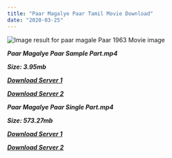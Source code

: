 ```yaml
---
title: "Paar Magalye Paar Tamil Movie Download"
date: "2020-03-25"
---
```


![Image result for paar magale Paar 1963 Movie image](https://movie-upload.appspot.com/images/datastore?id=4602253147111424)

**_Paar Magalye Paar Sample Part.mp4_**

**_Size: 3.95mb_**

**_[Download Server 1](http://b5.wetransfer.vip/files/{cda5df2c15b60541c0c08958a9aa30b512670539b38ddb53042c71b1d10bc2b4}20Actor{cda5df2c15b60541c0c08958a9aa30b512670539b38ddb53042c71b1d10bc2b4}20Hits{cda5df2c15b60541c0c08958a9aa30b512670539b38ddb53042c71b1d10bc2b4}20Collection/Sivaji{cda5df2c15b60541c0c08958a9aa30b512670539b38ddb53042c71b1d10bc2b4}20Movies{cda5df2c15b60541c0c08958a9aa30b512670539b38ddb53042c71b1d10bc2b4}20Collections/Paar{cda5df2c15b60541c0c08958a9aa30b512670539b38ddb53042c71b1d10bc2b4}20Magaley{cda5df2c15b60541c0c08958a9aa30b512670539b38ddb53042c71b1d10bc2b4}20Paar{cda5df2c15b60541c0c08958a9aa30b512670539b38ddb53042c71b1d10bc2b4}20(1963)/Paar{cda5df2c15b60541c0c08958a9aa30b512670539b38ddb53042c71b1d10bc2b4}20Magaley{cda5df2c15b60541c0c08958a9aa30b512670539b38ddb53042c71b1d10bc2b4}20Paar{cda5df2c15b60541c0c08958a9aa30b512670539b38ddb53042c71b1d10bc2b4}20{cda5df2c15b60541c0c08958a9aa30b512670539b38ddb53042c71b1d10bc2b4}20Sample{cda5df2c15b60541c0c08958a9aa30b512670539b38ddb53042c71b1d10bc2b4}20HD.mp4)_**

**_[Download Server 2](http://b5.wetransfer.vip/files/{cda5df2c15b60541c0c08958a9aa30b512670539b38ddb53042c71b1d10bc2b4}20Actor{cda5df2c15b60541c0c08958a9aa30b512670539b38ddb53042c71b1d10bc2b4}20Hits{cda5df2c15b60541c0c08958a9aa30b512670539b38ddb53042c71b1d10bc2b4}20Collection/Sivaji{cda5df2c15b60541c0c08958a9aa30b512670539b38ddb53042c71b1d10bc2b4}20Movies{cda5df2c15b60541c0c08958a9aa30b512670539b38ddb53042c71b1d10bc2b4}20Collections/Paar{cda5df2c15b60541c0c08958a9aa30b512670539b38ddb53042c71b1d10bc2b4}20Magaley{cda5df2c15b60541c0c08958a9aa30b512670539b38ddb53042c71b1d10bc2b4}20Paar{cda5df2c15b60541c0c08958a9aa30b512670539b38ddb53042c71b1d10bc2b4}20(1963)/Paar{cda5df2c15b60541c0c08958a9aa30b512670539b38ddb53042c71b1d10bc2b4}20Magaley{cda5df2c15b60541c0c08958a9aa30b512670539b38ddb53042c71b1d10bc2b4}20Paar{cda5df2c15b60541c0c08958a9aa30b512670539b38ddb53042c71b1d10bc2b4}20{cda5df2c15b60541c0c08958a9aa30b512670539b38ddb53042c71b1d10bc2b4}20Sample{cda5df2c15b60541c0c08958a9aa30b512670539b38ddb53042c71b1d10bc2b4}20HD.mp4)_**

**_Paar Magalye Paar Single Part.mp4_**

**_Size: 573.27mb_**

**_[Download Server 1](http://b5.wetransfer.vip/files/{cda5df2c15b60541c0c08958a9aa30b512670539b38ddb53042c71b1d10bc2b4}20Actor{cda5df2c15b60541c0c08958a9aa30b512670539b38ddb53042c71b1d10bc2b4}20Hits{cda5df2c15b60541c0c08958a9aa30b512670539b38ddb53042c71b1d10bc2b4}20Collection/Sivaji{cda5df2c15b60541c0c08958a9aa30b512670539b38ddb53042c71b1d10bc2b4}20Movies{cda5df2c15b60541c0c08958a9aa30b512670539b38ddb53042c71b1d10bc2b4}20Collections/Paar{cda5df2c15b60541c0c08958a9aa30b512670539b38ddb53042c71b1d10bc2b4}20Magaley{cda5df2c15b60541c0c08958a9aa30b512670539b38ddb53042c71b1d10bc2b4}20Paar{cda5df2c15b60541c0c08958a9aa30b512670539b38ddb53042c71b1d10bc2b4}20(1963)/Paar{cda5df2c15b60541c0c08958a9aa30b512670539b38ddb53042c71b1d10bc2b4}20Magaley{cda5df2c15b60541c0c08958a9aa30b512670539b38ddb53042c71b1d10bc2b4}20Paar{cda5df2c15b60541c0c08958a9aa30b512670539b38ddb53042c71b1d10bc2b4}20{cda5df2c15b60541c0c08958a9aa30b512670539b38ddb53042c71b1d10bc2b4}20Single{cda5df2c15b60541c0c08958a9aa30b512670539b38ddb53042c71b1d10bc2b4}20Part{cda5df2c15b60541c0c08958a9aa30b512670539b38ddb53042c71b1d10bc2b4}20HD.mp4)_**

**_[Download Server 2](http://b5.wetransfer.vip/files/{cda5df2c15b60541c0c08958a9aa30b512670539b38ddb53042c71b1d10bc2b4}20Actor{cda5df2c15b60541c0c08958a9aa30b512670539b38ddb53042c71b1d10bc2b4}20Hits{cda5df2c15b60541c0c08958a9aa30b512670539b38ddb53042c71b1d10bc2b4}20Collection/Sivaji{cda5df2c15b60541c0c08958a9aa30b512670539b38ddb53042c71b1d10bc2b4}20Movies{cda5df2c15b60541c0c08958a9aa30b512670539b38ddb53042c71b1d10bc2b4}20Collections/Paar{cda5df2c15b60541c0c08958a9aa30b512670539b38ddb53042c71b1d10bc2b4}20Magaley{cda5df2c15b60541c0c08958a9aa30b512670539b38ddb53042c71b1d10bc2b4}20Paar{cda5df2c15b60541c0c08958a9aa30b512670539b38ddb53042c71b1d10bc2b4}20(1963)/Paar{cda5df2c15b60541c0c08958a9aa30b512670539b38ddb53042c71b1d10bc2b4}20Magaley{cda5df2c15b60541c0c08958a9aa30b512670539b38ddb53042c71b1d10bc2b4}20Paar{cda5df2c15b60541c0c08958a9aa30b512670539b38ddb53042c71b1d10bc2b4}20{cda5df2c15b60541c0c08958a9aa30b512670539b38ddb53042c71b1d10bc2b4}20Single{cda5df2c15b60541c0c08958a9aa30b512670539b38ddb53042c71b1d10bc2b4}20Part{cda5df2c15b60541c0c08958a9aa30b512670539b38ddb53042c71b1d10bc2b4}20HD.mp4)_**
